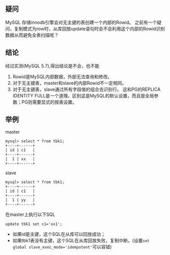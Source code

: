 ## 疑问
MySQL 存储innodb引擎会对无主键的表创建一个内部的Rowid。
之前有一个疑问，复制模式为row时，从库回放update语句时会不会利用这个内部的Rowid识别数据从而避免全表扫描呢？

## 结论
经过实测(MySQL 5.7),得出结论是不会，也不能
1. Rowid是MySQL内部数据，外部无法查询和修改。
2. 对于无主键表，master和slave的内部Rowid不一定相同。
3. 对于无主键表，slave通过所有字段值的组合去识别行。
   这和PG的REPLICA IDENTITY FULL是一个道理。区别这是MySQL的默认设置，而且是全局参数；PG则需要显式的按表设置。


## 举例
   
master
```
mysql> select * from tbk1;
+----+------+
| id | c1   |
+----+------+
|  1 | xx   |
+----+------+
```

slave
```
mysql> select * from tbk1;
+----+------+
| id | c1   |
+----+------+
|  1 | yy   |
+----+------+
```

在master上执行以下SQL

```
update tbk1 set c1='xx1';
```

- 如果id是主键，这个SQL在从库可以回放成功；
- 如果tbk1表没有主键，这个SQL在从库回放失败，复制中断。(设置`set global slave_exec_mode='idempotent'`可以容错)

